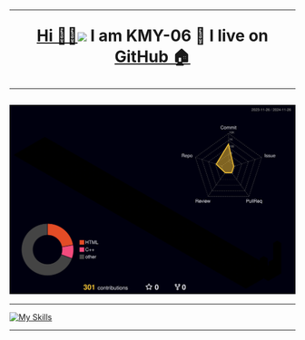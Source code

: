 

<h1 align="center">
 
---
 
 <a href="https://linux.do" title="Linux Do">Hi 👋🏻</a><img src="https://media.giphy.com/media/hvRJCLFzcasrR4ia7z/giphy.gif" width="25">  I am KMY-06 🌱 I live on <a href="https://github.com" title="GitHub">GitHub 🏠</a>

<!--
**KongMoyu/KongMoyu** is a ✨ _special_ ✨ repository because its `README.md` (this file) appears on your GitHub profile.

Here are some ideas to get you started:

- 🔭 I’m currently working on ...
- 🌱 I’m currently learning ...
- 👯 I’m looking to collaborate on ...
- 🤔 I’m looking for help with ...
- 💬 Ask me about ...
- 📫 How to reach me: ...
- 😄 Pronouns: ...
- ⚡ Fun fact: ...

🖥️💵⚒️🏡
⚙️🔨🔭
💡💻🏠
-->
---

</h1>


![](./profile-3d-contrib/profile-night-rainbow.svg)



-------
<!--
<h1 align="center">
 
 <a href="https://linux.do">⚒️ My Tech Tools</a>

</h1>

&theme=light

-->

[![My Skills](https://skillicons.dev/icons?i=md,obsidian,latex,vue,nodejs,aws,php,mysql,react,vscode,githubactions,github,git,swift,html,css,js,ts,c,cpp,fastapi,arduino,ros,raspberrypi,unity,python,pycharm,matlab,pytorch,opencv)](https://skillicons.dev)

------

